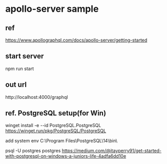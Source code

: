 # apollo-server sample

## ref

https://www.apollographql.com/docs/apollo-server/getting-started

## start server

npm run start

## out url

http://localhost:4000/graphql


## ref. PostgreSQL setup(for Win)

winget install -e --id PostgreSQL.PostgreSQL
https://winget.run/pkg/PostgreSQL/PostgreSQL

add system env
C:\Program Files\PostgreSQL\14\bin\

psql -U postgres
postgres
https://medium.com/@itayperry91/get-started-with-postgresql-on-windows-a-juniors-life-4adfa6dd10e

